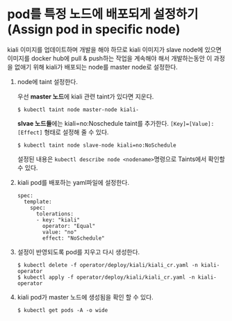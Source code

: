# pod를 특정 노드에 배포되게 설정하기(Assign pod in specific node)

kiali 이미지를 업데이트하며 개발을 해야 하므로 kiali 이미지가 slave node에 있으면 이미지를 docker hub에 pull & push하는 작업을 계속해야 해서 개발하는동안 이 과정을 없애기 위해 kiali가 배포되는 node를 master node로 설정한다.

1. node에 taint 설정한다.

   우선 **master 노드**에 kiali 관련 taint가 있다면 지운다.

    ```
   $ kubectl taint node master-node kiali-
    ```
   
   **slvae 노드들**에는 kiali=no:Noschedule taint를 추가한다. ```[Key]=[Value]:[Effect]``` 형태로 설정해 줄 수 있다.
   
   ```
   $ kubectl taint node slave-node kiali=no:NoSchedule
   ```
   
   설정된 내용은 ```kubectl describe node <nodename>```명령으로 Taints에서 확인할 수 있다.



2. kiali pod를 배포하는 yaml파일에 설정한다.

   ```
   spec:
     template:
       spec:
         tolerations:
         - key: "kiali"
           operator: "Equal"
           value: "no"
           effect: "NoSchedule"
   ```



3. 설정이 반영되도록 pod를 지우고 다시 생성한다.

   ```
   $ kubectl delete -f operator/deploy/kiali/kiali_cr.yaml -n kiali-operator
   $ kubectl apply -f operator/deploy/kiali/kiali_cr.yaml -n kiali-operator
   ```




4. kiali pod가 master 노드에 생성됨을 확인 할 수 있다.

   ```
   $ kubectl get pods -A -o wide
   ```

   



